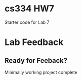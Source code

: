 # cs334 HW7
Starter code for Lab 7

# Lab Feedback

## Ready for Feeback?
 Minimally working project complete
